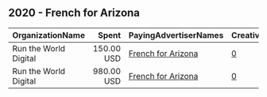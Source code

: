 ## 2020 - French for Arizona 
|OrganizationName|Spent|PayingAdvertiserNames|CreativeUrls|Impressions|Genders|AgeBrackets|CountryCodes|BillingAddresses|CandidateBallotInformation|
|:---|---:|:---|:---|---:|:---|:---|:---|:---|:---|
|Run the World Digital|150.00 USD|[French for Arizona](2020/French_for_Arizona.md)|[0](https://www.snap.com/political-ads/asset/d61b263fd6e0915c2d62af4b4b5baec4914dc77fb516eb6d5250ad57486303d0?mediaType=mov)|6,758||18+|united states|"1324 Spaight St,Madison,53703,US"|Felicia French|
|Run the World Digital|980.00 USD|[French for Arizona](2020/French_for_Arizona.md)|[0](https://www.snap.com/political-ads/asset/e76cc70777237f5a4bc6c819a598a90e3f115347b6c9f44e6bb91239a8163219?mediaType=mov)|53,958||18-40|united states|"1324 Spaight St,Madison,53703,US"|Felicia French|
